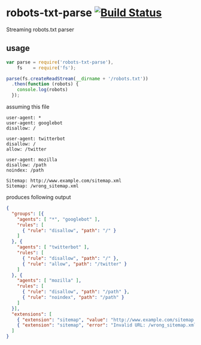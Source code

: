 # robots-txt-parse [![Build Status](https://travis-ci.org/Woorank/robots-txt-parse.svg)](https://travis-ci.org/Woorank/robots-txt-parse)

Streaming robots.txt parser

## usage

```js
var parse = require('robots-txt-parse'),
    fs    = require('fs');

parse(fs.createReadStream(__dirname + '/robots.txt'))
  .then(function (robots) {
    console.log(robots)
  });

```
assuming this file
```
user-agent: *
user-agent: googlebot
disallow: /

user-agent: twitterbot
disallow: /
allow: /twitter

user-agent: mozilla
disallow: /path
noindex: /path

Sitemap: http://www.example.com/sitemap.xml
Sitemap: /wrong_sitemap.xml
```
produces following output
```json
{
  "groups": [{
    "agents": [ "*", "googlebot" ],
    "rules": [
      { "rule": "disallow", "path": "/" }
    ]
  }, {
    "agents": [ "twitterbot" ],
    "rules": [
      { "rule": "disallow", "path": "/" },
      { "rule": "allow", "path": "/twitter" }
    ]
  }, {
    "agents": [ "mozilla" ],
    "rules": [
      { "rule": "disallow", "path": "/path" },
      { "rule": "noindex", "path": "/path" }
    ]
  }],
  "extensions": [
    { "extension": "sitemap", "value": "http://www.example.com/sitemap.xml" },
    { "extension": "sitemap", "error": "Invalid URL: /wrong_sitemap.xml" }
  ]
}
```
